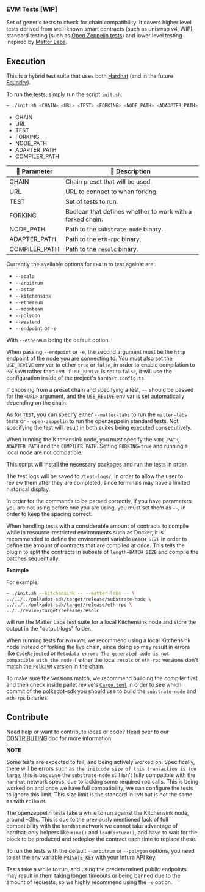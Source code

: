 ### EVM Tests [WIP]

Set of generic tests to check for chain compatibility. It covers higher level 
tests derived from well-known smart contracts (such as uniswap v4, WIP), standard testing (such as [Open Zeppelin tests](https://github.com/OpenZeppelin/openzeppelin-contracts/tree/master/test)) and lower level testing inspired by [Matter Labs](https://github.com/matter-labs).

## Execution

This is a hybrid test suite that uses both [Hardhat](https://hardhat.org/) (and in the future
[Foundry](https://book.getfoundry.sh/)).

To run the tests, simply run the script `init.sh`:

```sh
~ ./init.sh <CHAIN> <URL> <TEST> <FORKING> <NODE_PATH> <ADADPTER_PATH> <COMPILER_PATH>
```

* CHAIN
* URL
* TEST
* FORKING
* NODE_PATH
* ADAPTER_PATH
* COMPILER_PATH

| 🔧 Parameter            | 📄 Description                                              |
|-------------------------|-------------------------------------------------------------|
| CHAIN                   | Chain preset that will be used.                             |
| URL                     | URL to connect to when forking.                             |
| TEST                    | Set of tests to run.                                        |
| FORKING                 | Boolean that defines whether to work with a forked chain.   |
| NODE_PATH               | Path to the `substrate-node` binary.                        |
| ADAPTER_PATH            | Path to the `eth-rpc` binary.                               |
| COMPILER_PATH           | Path to the `resolc` binary.                                |

Currently the available options for `CHAIN` to test against are:
* `--acala`
* `--arbitrum`
* `--astar`
* `--kitchensink`
* `--ethereum`
* `--moonbeam`
* `--polygon`
* `--westend`
* `--endpoint` or `-e`

With `--ethereum` being the default option.

When passing `--endpoint` or `-e`, the second argument must be the `http` endpoint
of the node you are connecting to. You must also set the
`USE_REVIVE` env var to either `true` or `false`, in order to enable compilation
to `PolkaVM` rather than `EVM`. If `USE_REVIVE` is set to `false`, it will use the
configuration inside of the project's `hardhat.config.ts`.

If choosing from a preset chain and specifying
a test, `--` should be passed for the `<URL>` argument, and the `USE_REVIVE` env
var is set automatically depending on the chain.

As for `TEST`, you can specify either `--matter-labs` to run the `matter-labs`
tests or `--open-zeppelin` to run the openzeppelin standard tests. Not
specifying the test will result in both suites being executed consecutively.

When running the Kitchensink node, you must specify the `NODE_PATH`, `ADAPTER_PATH` and
the `COMPILER_PATH`. Setting `FORKING=true` and running a local node are not compatible.

This script will install the necessary packages and run the tests in order.

The test logs will be saved to `/test-logs/`, in order to allow the user to review
them after they are completed, since terminals may have a limited historical display.

In order for the commands to be parsed correctly, if you have parameters you are not using
before one you are using, you must set them as `--`, in order to keep the spacing correct.

When handling tests with a considerable amount of contracts to compile while
in resource-restricted environments such as Docker, it is recommended to define
the environment variable `BATCH_SIZE` in order to define the amount of contracts
that are compiled at once. This tells the plugin to split the contracts in subsets
of `length=BATCH_SIZE` and compile the batches sequentially.

**Example**

For example,

```bash
~ ./init.sh --kitchensink -- --matter-labs -- \
../../../polkadot-sdk/target/release/substrate-node \
../../../polkadot-sdk/target/release/eth-rpc \
../../revive/target/release/resolc
```

will run the Matter Labs test suite for a local Kitchensink node and store the output in the "output-logs" folder.

When running tests for `PolkaVM`, we recommend using a local Kitchensink node instead
of forking the live chain, since doing so may result in errors like
`CodeRejected` or `Metadata error: The generated code is not compatible with the node`
if either the local `resolc` or `eth-rpc` versions don't match the `PolkaVM` version
in the chain.

To make sure the versions match, we recommend building the compiler first and then
check inside pallet revive's [`Cargo.toml`](https://github.com/paritytech/revive/blob/fe1b3258d2956e51e2edd86f2e77898e6b142729/Cargo.toml#L76)
in order to see which commit of the polkadot-sdk you should use to build the
`substrate-node` and `eth-rpc` binaries.

## Contribute

Need help or want to contribute ideas or code? Head over to our [CONTRIBUTING](CONTRIBUTING.md) doc for more information.

**NOTE**

Some tests are expected to fail, and being actively worked on. Specifically, there
will be errors such as `the initcode size of this transaction is too large`,
this is because the `substrate-node` still isn't fully compatible with the `hardhat`
network specs, due to lacking some required rpc calls. This is being worked on
and once we have full compatibility, we can configure the tests to ignore this limit.
This size limit is the standard in `EVM` but is not the same as with `PolkaVM`.

The openzeppelin tests take a while to run against the Kitchensink node, around ~3hs.
This is due to the previously mentioned lack of full compatibility with the `hardhat`
network we cannot take advantage of hardhat-only helpers like `mine()` and `loadFixture()`,
and have to wait for the block to be produced and redeploy the contract each time
to replace these.

To run the tests with the default `--arbitrum` or `--polygon` options, you need
to set the env variable `PRIVATE_KEY` with your Infura API key. 

Tests take a while to run, and using the predetermined public endpoints may 
result in them taking longer timeouts or being banned due to the amount of requests,
so we highly recommend using the `-e` option.
